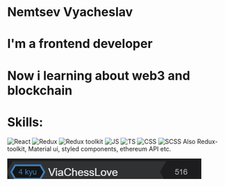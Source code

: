 # Nemtsev Vyacheslav

# I'm a frontend developer

# Now i learning about web3 and blockchain
# Skills:  
![React](https://img.shields.io/badge/-React-purple?style=for-the-badge&logo=react)
![Redux](https://img.shields.io/badge/-Redux-purple?style=for-the-badge&logo=redux)
![Redux toolkit](https://img.shields.io/badge/-Redux-toolkit-purple?style=for-the-badge&logo=redux)
![JS](https://img.shields.io/badge/-JavaScript-toolkit-purple?style=for-the-badge&logo=JavaScript)
![TS](https://img.shields.io/badge/-TypeScript-toolkit-purple?style=for-the-badge&logo=TypeScript)
![CSS](https://img.shields.io/badge/-CSS-toolkit-purple?style=for-the-badge&logo=CSS)
![SCSS](https://img.shields.io/badge/-SCSS-toolkit-purple?style=for-the-badge&logo=SCSS)
Also Redux-toolkit, Material ui, styled components, ethereum API etc.

[![Header](https://github.com/ViaChessLove/Nemtsev-Vyacheslav/blob/31652947b52bdeff67ba09ffad312e9a3318a0b0/assets/codwars.png)](https://www.codewars.com/users/ViaChessLove)